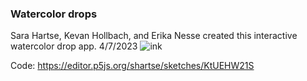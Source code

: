 ### Watercolor drops
Sara Hartse, Kevan Hollbach, and Erika Nesse created this interactive watercolor drop app. 4/7/2023 ![ink](https://user-images.githubusercontent.com/8473989/230659142-640e6d35-1f25-4813-90a7-dd3ff38f50cf.png)  Code: https://editor.p5js.org/shartse/sketches/KtUEHW21S
